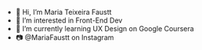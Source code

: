 - 👋 Hi, I’m Maria Teixeira Faustt    
- 👀 I’m interested in Front-End Dev  
- 🌱 I’m currently learning UX Design on Google Coursera 
- 📷 @MariaFaustt on Instagram    
    
<!---    
MariaLTN/MariaLTN is a ✨ special ✨ repository because its `README.md` (this file) appears on your GitHub profile.
You can click the Preview link to take a look at your changes.
--->

